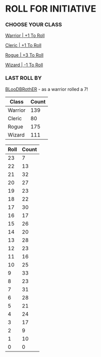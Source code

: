 # ROLL FOR INITIATIVE
### CHOOSE YOUR CLASS

[Warrior | +1 To Roll](https://github.com/benjaminsampica/benjaminsampica/issues/new?title=roll%7Cwarrior&body=Just+click+%27Submit+new+issue%27.)

[Cleric | +1 To Roll](https://github.com/benjaminsampica/benjaminsampica/issues/new?title=roll%7Ccleric&body=Just+click+%27Submit+new+issue%27.)

[Rogue | +3 To Roll](https://github.com/benjaminsampica/benjaminsampica/issues/new?title=roll%7Crogue&body=Just+click+%27Submit+new+issue%27.)

[Wizard | -1 To Roll](https://github.com/benjaminsampica/benjaminsampica/issues/new?title=roll%7Cwizard&body=Just+click+%27Submit+new+issue%27.)
### LAST ROLL BY
[BLooDBRothER](https://www.github.com/BLooDBRothER) - as a warrior rolled a 7!

|Class|Count|
|-|-|
|Warrior|139|
|Cleric|80|
|Rogue|175|
|Wizard|111|

|Roll|Count|
|-|-|
|23|7
|22|13
|21|32
|20|27
|19|23
|18|22
|17|30
|16|17
|15|26
|14|20
|13|28
|12|23
|11|16
|10|25
|9|33
|8|23
|7|31
|6|28
|5|21
|4|24
|3|17
|2|9
|1|10
|0|0

